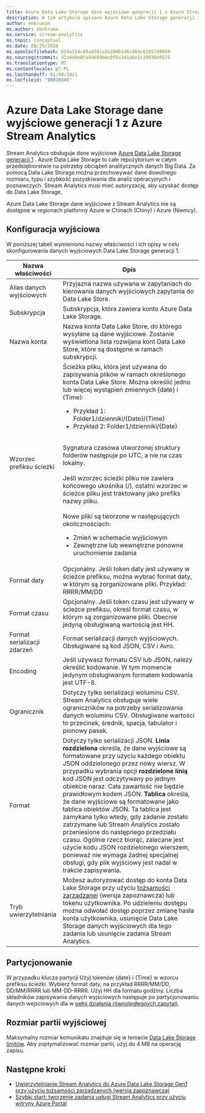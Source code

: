 ```yaml
---
title: Azure Data Lake Storage dane wyjściowe generacji 1 z Azure Stream Analytics
description: W tym artykule opisano Azure Data Lake Storage generacji 1 jako opcję wyjściową dla Azure Stream Analytics.
author: enkrumah
ms.author: ebnkruma
ms.service: stream-analytics
ms.topic: conceptual
ms.date: 08/25/2020
ms.openlocfilehash: 629a154c89ad301a3e200b1d6cd04c62057d9959
ms.sourcegitcommit: 42a4d0e8fa84609bec0f6c241abe1c20036b9575
ms.translationtype: MT
ms.contentlocale: pl-PL
ms.lasthandoff: 01/08/2021
ms.locfileid: "98016545"
---
```

# <a name="azure-data-lake-storage-gen-1-output-from-azure-stream-analytics"></a>Azure Data Lake Storage dane wyjściowe generacji 1 z Azure Stream Analytics

Stream Analytics obsługuje dane wyjściowe [Azure Data Lake Storage generacji 1](../data-lake-store/data-lake-store-overview.md) . Azure Data Lake Storage to całe repozytorium w całym przedsiębiorstwie na potrzeby obciążeń analitycznych danych Big Data. Za pomocą Data Lake Storage można przechowywać dane dowolnego rozmiaru, typu i szybkość pozyskiwania dla analiz operacyjnych i poznawczych. Stream Analytics musi mieć autoryzację, aby uzyskać dostęp do Data Lake Storage.

Azure Data Lake Storage dane wyjściowe z Stream Analytics nie są dostępne w regionach platformy Azure w Chinach (Chiny) i Azure (Niemcy).

## <a name="output-configuration"></a>Konfiguracja wyjściowa

W poniższej tabeli wymieniono nazwy właściwości i ich opisy w celu skonfigurowania danych wyjściowych Data Lake Storage generacji 1.

| Nazwa właściwości | Opis |
| --- | --- |
| Alias danych wyjściowych | Przyjazna nazwa używana w zapytaniach do kierowania danych wyjściowych zapytania do Data Lake Store. |
| Subskrypcja | Subskrypcja, która zawiera konto Azure Data Lake Storage. |
| Nazwa konta | Nazwa konta Data Lake Store, do którego wysyłane są dane wyjściowe. Zostanie wyświetlona lista rozwijana kont Data Lake Store, które są dostępne w ramach subskrypcji. |
| Wzorzec prefiksu ścieżki | Ścieżka pliku, która jest używana do zapisywania plików w ramach określonego konta Data Lake Store. Można określić jedno lub więcej wystąpień zmiennych {date} i {Time}:<br /><ul><li>Przykład 1: Folder1/dzienniki/{Date}/{Time}</li><li>Przykład 2: Folder1/dzienniki/{Date}</li></ul><br />Sygnatura czasowa utworzonej struktury folderów następuje po UTC, a nie na czas lokalny.<br /><br />Jeśli wzorzec ścieżki pliku nie zawiera końcowego ukośnika (/), ostatni wzorzec w ścieżce pliku jest traktowany jako prefiks nazwy pliku. <br /><br />Nowe pliki są tworzone w następujących okolicznościach:<ul><li>Zmień w schemacie wyjściowym</li><li>Zewnętrzne lub wewnętrzne ponowne uruchomienie zadania</li></ul> |
| Format daty | Opcjonalny. Jeśli token daty jest używany w ścieżce prefiksu, można wybrać format daty, w którym są zorganizowane pliki. Przykład: RRRR/MM/DD |
|Format czasu | Opcjonalny. Jeśli token czasu jest używany w ścieżce prefiksu, określ format czasu, w którym są zorganizowane pliki. Obecnie jedyną obsługiwaną wartością jest HH. |
| Format serializacji zdarzeń | Format serializacji danych wyjściowych. Obsługiwane są kod JSON, CSV i Avro.|
| Encoding | Jeśli używasz formatu CSV lub JSON, należy określić kodowanie. W tym momencie jedynym obsługiwanym formatem kodowania jest UTF-8.|
| Ogranicznik | Dotyczy tylko serializacji woluminu CSV. Stream Analytics obsługuje wiele ograniczników na potrzeby serializowania danych woluminu CSV. Obsługiwane wartości to przecinek, średnik, spacja, tabulator i pionowy pasek.|
| Format | Dotyczy tylko serializacji JSON. **Linia rozdzielona** określa, że dane wyjściowe są formatowane przy użyciu każdego obiektu JSON oddzielonego przez nowy wiersz. W przypadku wybrania opcji **rozdzielone linią** kod JSON jest odczytywany po jednym obiekcie naraz. Cała zawartość nie będzie prawidłowym kodem JSON.  **Tablica** określa, że dane wyjściowe są formatowane jako tablica obiektów JSON. Ta tablica jest zamykana tylko wtedy, gdy zadanie zostało zatrzymane lub Stream Analytics zostało przeniesione do następnego przedziału czasu. Ogólnie rzecz biorąc, zalecane jest użycie kodu JSON rozdzielonego wierszem, ponieważ nie wymaga żadnej specjalnej obsługi, gdy plik wyjściowy jest nadal w trakcie zapisywania.|
| Tryb uwierzytelniania | Możesz autoryzować dostęp do konta Data Lake Storage przy użyciu [tożsamości zarządzanej](stream-analytics-managed-identities-adls.md) (wersja zapoznawcza) lub tokenu użytkownika. Po udzieleniu dostępu można odwołać dostęp poprzez zmianę hasła konta użytkownika, usunięcie Data Lake Storage danych wyjściowych dla tego zadania lub usunięcie zadania Stream Analytics. |

## <a name="partitioning"></a>Partycjonowanie

W przypadku klucza partycji Użyj tokenów {date} i {Time} w wzorcu prefiksu ścieżki. Wybierz format daty, na przykład RRRR/MM/DD, DD/MM/RRRR lub MM-DD-RRRR. Użyj HH dla formatu godziny. Liczba składników zapisywania danych wyjściowych następuje po partycjonowaniu danych wejściowych dla w [pełni działania równoległegoych zapytań](stream-analytics-scale-jobs.md).

## <a name="output-batch-size"></a>Rozmiar partii wyjściowej

Maksymalny rozmiar komunikatu znajduje się w temacie [Data Lake Storage limitów](../azure-resource-manager/management/azure-subscription-service-limits.md#data-lake-storage-limits). Aby zoptymalizować rozmiar partii, użyj do 4 MB na operację zapisu.

## <a name="next-steps"></a>Następne kroki

* [Uwierzytelnianie Stream Analytics do Azure Data Lake Storage Gen1 przy użyciu tożsamości zarządzanych (wersja zapoznawcza)](stream-analytics-managed-identities-adls.md)
* [Szybki start: tworzenie zadania usługi Stream Analytics przy użyciu witryny Azure Portal](stream-analytics-quick-create-portal.md)
